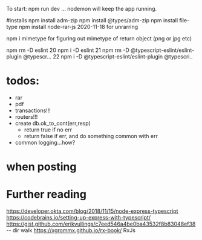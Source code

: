 To start:
npm run dev ... nodemon will keep the app running.

#installs
npm install adm-zip
npm install @types/adm-zip
npm install file-type
npm install node-rar-js  2020-11-18 for unrarring
 
npm i mimetype   for figuring out mimetype of return object (png or  jpg etc)

 npm rm -D eslint
  20 npm i -D eslint
  21 npm rm -D @typescript-eslint/eslint-plugin @typescr... 
  22 npm i -D @typescript-eslint/eslint-plugin @typescri..

# todos:
* rar 
* pdf 
* transactions!!!
* routers!!!
* create db.ok_to_cont(err,resp)
    - return true if no err
    - return false if err, and do something common with err
* common logging...how?


# when posting 
# Further reading
https://developer.okta.com/blog/2018/11/15/node-express-typescript
https://codebrains.io/setting-up-express-with-typescript/
https://gist.github.com/erikvullings/c7eed546a4be0ba43532f8b83048ef38 -- dir walk
https://xgrommx.github.io/rx-book/ RxJs
